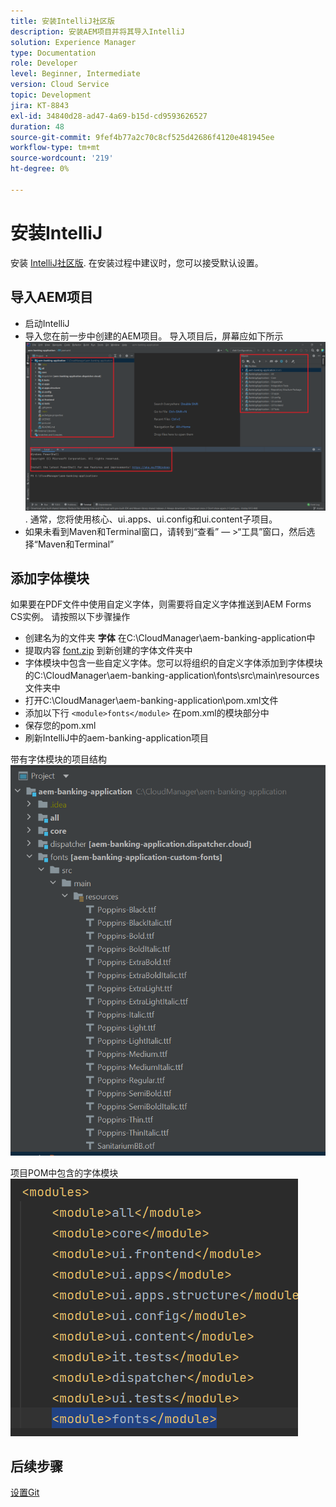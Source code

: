 ```yaml
---
title: 安装IntelliJ社区版
description: 安装AEM项目并将其导入IntelliJ
solution: Experience Manager
type: Documentation
role: Developer
level: Beginner, Intermediate
version: Cloud Service
topic: Development
jira: KT-8843
exl-id: 34840d28-ad47-4a69-b15d-cd9593626527
duration: 48
source-git-commit: 9fef4b77a2c70c8cf525d42686f4120e481945ee
workflow-type: tm+mt
source-wordcount: '219'
ht-degree: 0%

---
```


# 安装IntelliJ

安装 [IntelliJ社区版](https://www.jetbrains.com/idea/download/#section=windows). 在安装过程中建议时，您可以接受默认设置。

## 导入AEM项目

* 启动IntelliJ
* 导入您在前一步中创建的AEM项目。 导入项目后，屏幕应如下所示 ![aem-banking-app](assets/aem-banking-app.png). 通常，您将使用核心、ui.apps、ui.config和ui.content子项目。
* 如果未看到Maven和Terminal窗口，请转到“查看” — >“工具”窗口，然后选择“Maven和Terminal”

## 添加字体模块

如果要在PDF文件中使用自定义字体，则需要将自定义字体推送到AEM Forms CS实例。 请按照以下步骤操作

* 创建名为的文件夹 **字体** 在C:\CloudManager\aem-banking-application中
* 提取内容 [font.zip](assets/fonts.zip) 到新创建的字体文件夹中
* 字体模块中包含一些自定义字体。您可以将组织的自定义字体添加到字体模块的C:\CloudManager\aem-banking-application\fonts\src\main\resources文件夹中
* 打开C:\CloudManager\aem-banking-application\pom.xml文件
* 添加以下行  ```<module>fonts</module>``` 在pom.xml的模块部分中
* 保存您的pom.xml
* 刷新IntelliJ中的aem-banking-application项目

带有字体模块的项目结构
![fonts-module](assets/fonts-module.png)

项目POM中包含的字体模块
![fonts-pom](assets/fonts-module-pom.png)

## 后续步骤

[设置Git](./setup-git.md)
